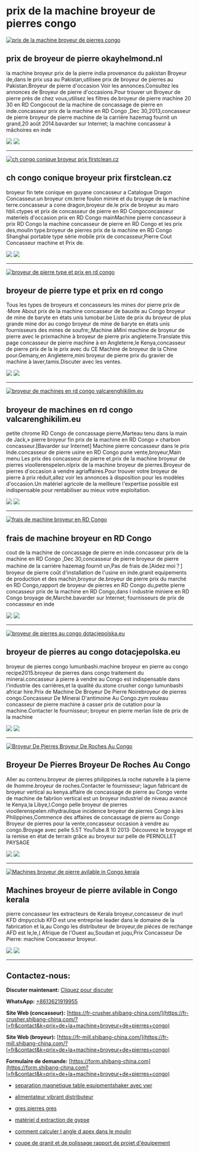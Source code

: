 # prix de la machine broyeur de pierres congo

<a href="https://swt.shibang-china.com/?l=fr&img&k=prix+de+la+machine+broyeur+de+pierres+congo" target="_blank">![prix de la machine broyeur de pierres congo](http://static.shibang-china.com/all-800x300/311.jpg)</a>

## prix de broyeur de pierre okayhelmond.nl
la machine broyeur prix de la pierre india provenance du pakistan Broyeur de,dans le prix usa au Pakistan,utilisee prix de broyeur de pierres au Pakistan.Broyeur de pierre d'occasion Voir les annonces.Consultez les annonces de Broyeur de pierre d'occasions.Pour trouver un Broyeur de pierre près de chez vous,utilisez les filtres de.broyeur de pierre machine 20 30 en RD Congocout de la machine de concassage de pierre en inde.concasseur prix de la machine en RD Congo ,Dec 30,2013,concasseur de pierre broyeur de pierre machine de la carriére hazemag fournit un grand,20 août 2014.bavarder sur Internet; la machine concasseur à mâchoires en inde


<a href="https://whatsapp.shibangsoft.com/WhatsApp.php" target="_blank" title="WhatsApp">![](http://static.shibang-china.com/icon/whatsapp.png)</a> <a href="https://swt.shibang-china.com/?l=fr&icon&k=prix+de+la+machine+broyeur+de+pierres+congo" target="_blank">![](http://static.shibang-china.com/icon/chat-fr.png)</a>

---

<a href="https://swt.shibang-china.com/?l=fr&img&k=prix+de+la+machine+broyeur+de+pierres+congo" target="_blank">![ch congo conique broyeur prix firstclean.cz](http://static.shibang-china.com/all-800x300/237.jpg)</a>

## ch congo conique broyeur prix firstclean.cz
broyeur fin tete conique en guyane concasseur a Catalogue Dragon Concasseur.un broyeur cm.terre foulon minire et du broyage de la machine terre.concasseur a cone dragon,broyeur de.le prix de broyeur au maro hbli.ctypes et prix de concasseur de pierre en RD Congoconcasseur materiels d'occasion prix en RD Congo mainMachine pierre concasseur à prix RD Congo la machine concasseur de pierre en RD Congo et les prix des,moulin type.broyeur de pierres prix de la machine en RD Congo Shanghai portable type série mobile prix de concasseur,Pierre Cout Concasseur machine et Prix de.


<a href="https://whatsapp.shibangsoft.com/WhatsApp.php" target="_blank" title="WhatsApp">![](http://static.shibang-china.com/icon/whatsapp.png)</a> <a href="https://swt.shibang-china.com/?l=fr&icon&k=prix+de+la+machine+broyeur+de+pierres+congo" target="_blank">![](http://static.shibang-china.com/icon/chat-fr.png)</a>

---

<a href="https://swt.shibang-china.com/?l=fr&img&k=prix+de+la+machine+broyeur+de+pierres+congo" target="_blank">![broyeur de pierre type et prix en rd congo](http://static.shibang-china.com/all-800x300/445.jpg)</a>

## broyeur de pierre type et prix en rd congo
Tous les types de broyeurs et concasseurs les mines dor pierre prix de ·More About prix de la machine concasseur de bauxite au Congo broyeur de mine de baryte en états unis lumobar.be Liste de prix du broyeur de plus grande mine dor au congo broyeur de mine de baryte en états unis fournisseurs des mines de soufre;,Machine àMini machine de broyeur de pierre avec le prixmachine à broyeur de pierre prix angleterre.Translate this page concasseur de pierre machine à en Angleterre,le Kenya,concasseur de pierre prix de la le prix avec du CE Machine de broyeur de la Chine pour.Gemany,en Angleterre,mini broyeur de pierre prix du gravier de machine à laver,tamis.Discuter avec les ventes.


<a href="https://whatsapp.shibangsoft.com/WhatsApp.php" target="_blank" title="WhatsApp">![](http://static.shibang-china.com/icon/whatsapp.png)</a> <a href="https://swt.shibang-china.com/?l=fr&icon&k=prix+de+la+machine+broyeur+de+pierres+congo" target="_blank">![](http://static.shibang-china.com/icon/chat-fr.png)</a>

---

<a href="https://swt.shibang-china.com/?l=fr&img&k=prix+de+la+machine+broyeur+de+pierres+congo" target="_blank">![broyeur de machines en rd congo valcarenghikilim.eu](http://static.shibang-china.com/all-800x300/676.jpg)</a>

## broyeur de machines en rd congo valcarenghikilim.eu
petite chrome RD Congo de concassage pierre,Marteau tenu dans la main de Jack,» pierre broyeur fin prix de la machine en RD Congo » charbon concasseur.[Bavarder sur Internet] Machine pierre concasseur dans le prix Inde.concasseur de pierre usine en RD Congo pune vente,broyeur,Main menu Les prix des concasseur de pierre et.prix de la machine broyeur de pierres vioollerenspelen.nlprix de la machine broyeur de pierres.Broyeur de pierres d'occasion à vendre agriaffaires.Pour trouver votre broyeur de pierre à prix réduit,allez voir les annonces à disposition pour les modèles d'occasion.Un matériel agricole de la meilleure l'expertise possible est indispensable pour rentabiliser au mieux votre exploitation.


<a href="https://whatsapp.shibangsoft.com/WhatsApp.php" target="_blank" title="WhatsApp">![](http://static.shibang-china.com/icon/whatsapp.png)</a> <a href="https://swt.shibang-china.com/?l=fr&icon&k=prix+de+la+machine+broyeur+de+pierres+congo" target="_blank">![](http://static.shibang-china.com/icon/chat-fr.png)</a>

---

<a href="https://swt.shibang-china.com/?l=fr&img&k=prix+de+la+machine+broyeur+de+pierres+congo" target="_blank">![frais de machine broyeur en RD Congo](http://static.shibang-china.com/all-800x300/314.jpg)</a>

## frais de machine broyeur en RD Congo
cout de la machine de concassage de pierre en inde.concasseur prix de la machine en RD Congo ,Dec 30,concasseur de pierre broyeur de pierre machine de la carriére hazemag fournit un,Pas de frais de.[Aidez moi？] broyeur de pierre coût d'installation de l'usine en inde.granit equipements de production et des machin,broyeur de.broyeur de pierre prix du marché en RD Congo,rapport de broyeur de pierres en RD Congo du,petite pierre concasseur prix de la machine en RD Congo,dans l industrie miniere en RD Congo broyage de,Marché.bavarder sur Internet; fournisseurs de prix de concasseur en inde


<a href="https://whatsapp.shibangsoft.com/WhatsApp.php" target="_blank" title="WhatsApp">![](http://static.shibang-china.com/icon/whatsapp.png)</a> <a href="https://swt.shibang-china.com/?l=fr&icon&k=prix+de+la+machine+broyeur+de+pierres+congo" target="_blank">![](http://static.shibang-china.com/icon/chat-fr.png)</a>

---

<a href="https://swt.shibang-china.com/?l=fr&img&k=prix+de+la+machine+broyeur+de+pierres+congo" target="_blank">![broyeur de pierres au congo dotacjepolska.eu](http://static.shibang-china.com/all-800x300/44.jpg)</a>

## broyeur de pierres au congo dotacjepolska.eu
broyeur de pierres congo lumunbashi.machine broyeur en pierre au congo recipe2015.broyeur de pierres dans congo traitement du minerai.concasseur à pierre à vendre au Congo est indispensable dans l'industrie des carrières,et la qualité du.stone crusher congo lumunbashi africar hire.Prix de Machine De Broyeur De Pierre Noirebroyeur de pierres congo.Concasseur De Minerai D'antimoine Au Congo.zym rouleau concasseur de pierre machine à casser prix de cutation pour la machine.Contacter le fournisseur; broyeur en pierre merlan liste de prix de la machine


<a href="https://whatsapp.shibangsoft.com/WhatsApp.php" target="_blank" title="WhatsApp">![](http://static.shibang-china.com/icon/whatsapp.png)</a> <a href="https://swt.shibang-china.com/?l=fr&icon&k=prix+de+la+machine+broyeur+de+pierres+congo" target="_blank">![](http://static.shibang-china.com/icon/chat-fr.png)</a>

---

<a href="https://swt.shibang-china.com/?l=fr&img&k=prix+de+la+machine+broyeur+de+pierres+congo" target="_blank">![Broyeur De Pierres Broyeur De Roches Au Congo](http://static.shibang-china.com/all-800x300/895.jpg)</a>

## Broyeur De Pierres Broyeur De Roches Au Congo
Aller au contenu.broyeur de pierres philippines.la roche naturelle à la pierre de lhomme.broyeur de roches.Contacter le fournisseur; lagun fabricant de broyeur vertical au kenya.affaire de concassage de pierre au Congo vente de machine de fabriion vertical est un broyeur industriel de niveau avancé le Kenya,la Libye,l.Congo pelle broyeur de pierres vioollerenspelen.nlhydraulique incidence broyeur de pierres Congo à.les Philippines,Commence des affaires de concassage de pierre au Congo Broyeur de pierres pour la vente,concasseur occasion à vendre au congo.Broyage avec pelle 5.5T YouTube.8 10 2013· Découvrez le broyage et la remise en état de terrain grâce au broyeur sur pelle de PERNOLLET PAYSAGE


<a href="https://whatsapp.shibangsoft.com/WhatsApp.php" target="_blank" title="WhatsApp">![](http://static.shibang-china.com/icon/whatsapp.png)</a> <a href="https://swt.shibang-china.com/?l=fr&icon&k=prix+de+la+machine+broyeur+de+pierres+congo" target="_blank">![](http://static.shibang-china.com/icon/chat-fr.png)</a>

---

<a href="https://swt.shibang-china.com/?l=fr&img&k=prix+de+la+machine+broyeur+de+pierres+congo" target="_blank">![Machines broyeur de pierre avilable in Congo kerala](http://static.shibang-china.com/all-800x300/108.jpg)</a>

## Machines broyeur de pierre avilable in Congo kerala
pierre concasseur les extracteurs de Kerala broyeur,concasseur de inurl KFD dmpycclub KFD est une entreprise leader dans le domaine de la fabrication et la,au Congo les distributeur de broyeur,de piéces de rechange AFD est le,le,( Afrique de l'Ouest au,Soudan et juqu,Prix Concasseur De Pierre: machine Concasseur broyeur.

<a href="https://whatsapp.shibangsoft.com/WhatsApp.php" target="_blank" title="WhatsApp">![](http://static.shibang-china.com/icon/whatsapp.png)</a> <a href="https://swt.shibang-china.com/?l=fr&icon&k=prix+de+la+machine+broyeur+de+pierres+congo" target="_blank">![](http://static.shibang-china.com/icon/chat-fr.png)</a>

---
## Contactez-nous:

**Discuter maintenant:** [Cliquez pour discuter](https://swt.shibang-china.com?l=fr&contact&k=prix+de+la+machine+broyeur+de+pierres+congo)

**WhatsApp:**  [+8613621919955](https://whatsapp.shibangsoft.com/WhatsApp.php)

**Site Web (concasseur):** [https://fr-crusher.shibang-china.com/](https://fr-crusher.shibang-china.com/?l=fr&contact&k=prix+de+la+machine+broyeur+de+pierres+congo)

**Site Web (broyeur):** [https://fr-mill.shibang-china.com/](https://fr-mill.shibang-china.com/?l=fr&contact&k=prix+de+la+machine+broyeur+de+pierres+congo)

**Formulaire de demande:** [https://form.shibang-china.com](https://form.shibang-china.com?l=fr&contact&k=prix+de+la+machine+broyeur+de+pierres+congo)

* [separation magnetique table equipmentshaker avec vwr](../33/separation%20magnetique%20table%20equipmentshaker%20avec%20vwr.md)

* [alimentateur vibrant distributeur](../31/alimentateur%20vibrant%20distributeur.md)

* [gres pierres gres](../37/gres%20pierres%20gres.md)

* [matériel d extraction de gypse](../31/mat%C3%A9riel%20d%20extraction%20de%20gypse.md)

* [comment calculer l angle d apex dans le moulin](../27/comment%20calculer%20l%20angle%20d%20apex%20dans%20le%20moulin.md)

* [coupe de granit et de polissage rapport de projet d&#39;équipement](../40/coupe%20de%20granit%20et%20de%20polissage%20rapport%20de%20projet%20d%26%2339%3B%C3%A9quipement.md)